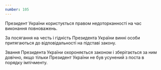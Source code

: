 ```yaml
---
number: 105
---
```


Президент України користується правом недоторканності на час виконання повноважень.

За посягання на честь і гідність Президента України винні особи притягаються до відповідальності на підставі закону.

Звання Президента України охороняється законом і зберігається за ним довічно, якщо тільки Президент України не був
усунений з поста в порядку імпічменту.
